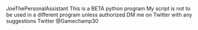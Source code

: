 JoeThePersonalAssistant
This is a BETA python program
My script is not to be used in a different program unless authorized
DM me  on Twitter with any suggestions
Twitter @Gamechamp30
